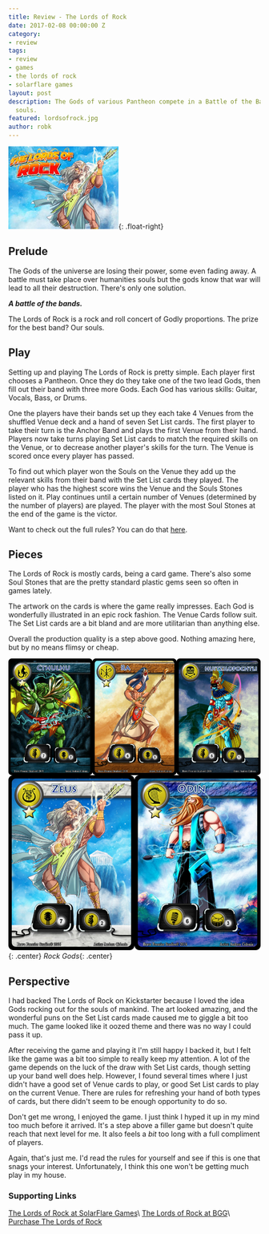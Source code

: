 ```yaml
---
title: Review - The Lords of Rock
date: 2017-02-08 00:00:00 Z
category:
- review
tags:
- review
- games
- the lords of rock
- solarflare games
layout: post
description: The Gods of various Pantheon compete in a Battle of the Bands for our
  souls.
featured: lordsofrock.jpg
author: robk
---
```


![The Lords of Rock](/images/featured/lordsofrock.jpg){: .float-right}
<h2>Prelude</h2>

The Gods of the universe are losing their power, some even fading away.
A battle must take place over humanities souls but the gods know that war will lead to all their destruction. There's only one solution.

***A battle of the bands.***

The Lords of Rock is a rock and roll concert of Godly proportions. The prize for the best band? Our souls.

<h2>Play</h2>

Setting up and playing The Lords of Rock is pretty simple. Each player first chooses a Pantheon. Once they do they take one of the two lead Gods, then fill out their band with three more Gods. Each God has various skills: Guitar, Vocals, Bass, or Drums.

One the players have their bands set up they each take 4 Venues from the shuffled Venue deck and a hand of seven Set List cards. The first player to take their turn is the Anchor Band and plays the first Venue from their hand. Players now take turns playing Set List cards to match the required skills on the Venue, or to decrease another player's skills for the turn. The Venue is scored once every player has passed.

To find out which player won the Souls on the Venue they add up the relevant skills from their band with the Set List cards they played. The player who has the highest score wins the Venue and the Souls Stones listed on it. Play continues until a certain number of Venues (determined by the number of players) are played. The player with the most Soul Stones at the end of the game is the victor.

Want to check out the full rules? You can do that [here](http://solarflaregames.com/wp-content/uploads/2017/01/LordsofRockONLINE.pdf).

<h2>Pieces</h2>

The Lords of Rock is mostly cards, being a card game. There's also some Soul Stones that are the pretty standard plastic gems seen so often in games lately.

The artwork on the cards is where the game really impresses. Each God is wonderfully illustrated in an epic rock fashion. The Venue Cards follow suit. The Set List cards are a bit bland and are more utilitarian than anything else.

Overall the production quality is a step above good. Nothing amazing here, but by no means flimsy or cheap.

![Gods](/images/lordsofrock/gods.jpg){: .center}
*Rock Gods*{: .center}

<h2>Perspective</h2>

I had backed The Lords of Rock on Kickstarter because I loved the idea Gods rocking out for the souls of mankind. The art looked amazing, and the wonderful puns on the Set List cards made caused me to giggle a bit too much. The game looked like it oozed theme and there was no way I could pass it up.

After receiving the game and playing it I'm still happy I backed it, but I felt like the game was a bit too simple to really keep my attention. A lot of the game depends on the luck of the draw with Set List cards, though setting up your band well does help. However, I found several times where I just didn't have a good set of Venue cards to play, or good Set List cards to play on the current Venue. There are rules for refreshing your hand of both types of cards, but there didn't seem to be enough opportunity to do so.

Don't get me wrong, I enjoyed the game. I just think I hyped it up in my mind too much before it arrived. It's a step above a filler game but doesn't quite reach that next level for me. It also feels a *bit* too long with a full compliment of players.

Again, that's just me. I'd read the rules for yourself and see if this is one that snags your interest. Unfortunately, I think this one won't be getting much play in my house.

<h3>Supporting Links</h3>

[The Lords of Rock at SolarFlare Games](http://solarflaregames.com/the-lords-of-rock/)\\
[The Lords of Rock at BGG](https://boardgamegeek.com/boardgame/178958/lords-rock)\\
[Purchase The Lords of Rock](https://bravefrontier.pledgemanager.com/projects/lords-of-rock/participate/?ref=sfg)
